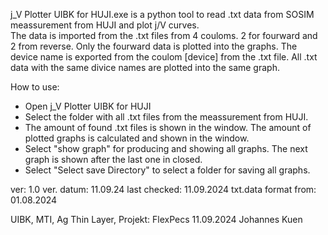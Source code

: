 j_V Plotter UIBK for HUJI.exe is a python tool to read .txt data from SOSIM meassurement from HUJI and plot j/V curves.  
The data is imported from the .txt files from 4 couloms. 2 for fourward and 2 from reverse. Only the fourward data is plotted into the graphs.
The device name is exported from the coulom [device] from the .txt file. All .txt data with the same divice names are plotted into the same graph.

How to use:
- Open j_V Plotter UIBK for HUJI
- Select the folder with all .txt files from the meassurement from HUJI.
- The amount of found .txt files is shown in the window. The amount of plotted graphs is calculated and shown in the window.
- Select "show graph" for producing and showing all graphs. The next graph is shown after the last one in closed.
- Select "Select save Directory" to select a folder for saving all graphs.
 

ver: 1.0
ver. datum: 11.09.24
last checked: 11.09.2024
txt.data format from: 01.08.2024


UIBK, MTI, Ag Thin Layer, Projekt: FlexPecs 11.09.2024 Johannes Kuen 
